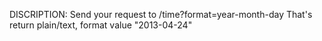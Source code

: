 DISCRIPTION: Send your request to /time?format=year-month-day That's return plain/text, format value "2013-04-24" 
